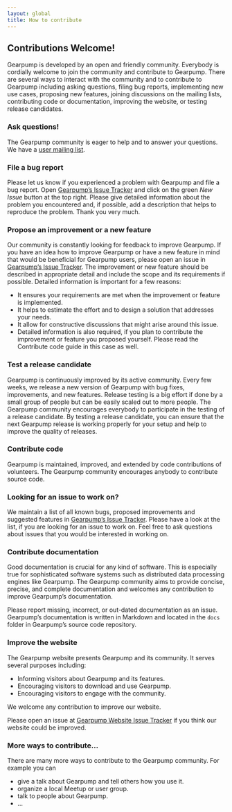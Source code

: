```yaml
---
layout: global
title: How to contribute
---
```



## Contributions Welcome!
Gearpump is developed by an open and friendly community. Everybody is cordially welcome to join the community and contribute to Gearpump. There are several ways to interact with the community and to contribute to Gearpump including asking questions, filing bug reports, implementing new use cases, proposing new features, joining discussions on the mailing lists, contributing code or documentation, improving the website, or testing release candidates.

### Ask questions!

The Gearpump community is eager to help and to answer your questions. We have a [user mailing list](https://groups.google.com/forum/#!forum/gearpump-user).

### File a bug report

Please let us know if you experienced a problem with Gearpump and file a bug report. Open [Gearpump’s Issue Tracker](https://github.com/gearpump/gearpump/issues) and click on the green *New Issue* button at the top right. Please give detailed information about the problem you encountered and, if possible, add a description that helps to reproduce the problem. Thank you very much.

### Propose an improvement or a new feature

Our community is constantly looking for feedback to improve Gearpump. If you have an idea how to improve Gearpump or have a new feature in mind that would be beneficial for Gearpump users, please open an issue in [Gearpump’s Issue Tracker](https://github.com/gearpump/gearpump/issues). The improvement or new feature should be described in appropriate detail and include the scope and its requirements if possible. Detailed information is important for a few reasons:

* It ensures your requirements are met when the improvement or feature is implemented.
* It helps to estimate the effort and to design a solution that addresses your needs.
* It allow for constructive discussions that might arise around this issue.
* Detailed information is also required, if you plan to contribute the improvement or feature you proposed yourself. Please read the Contribute code guide in this case as well.

### Test a release candidate

Gearpump is continuously improved by its active community. Every few weeks, we release a new version of Gearpump with bug fixes, improvements, and new features. Release testing is a big effort if done by a small group of people but can be easily scaled out to more people. The Gearpump community encourages everybody to participate in the testing of a release candidate. By testing a release candidate, you can ensure that the next Gearpump release is working properly for your setup and help to improve the quality of releases.

### Contribute code

Gearpump is maintained, improved, and extended by code contributions of volunteers. The Gearpump community encourages anybody to contribute source code.

### Looking for an issue to work on?
We maintain a list of all known bugs, proposed improvements and suggested features in [Gearpump’s Issue Tracker](https://github.com/gearpump/gearpump/issues). Please have a look at the list, if you are looking for an issue to work on. Feel free to ask questions about issues that you would be interested in working on.

### Contribute documentation

Good documentation is crucial for any kind of software. This is especially true for sophisticated software systems such as distributed data processing engines like Gearpump. The Gearpump community aims to provide concise, precise, and complete documentation and welcomes any contribution to improve Gearpump’s documentation.

Please report missing, incorrect, or out-dated documentation as an issue.
Gearpump’s documentation is written in Markdown and located in the `docs` folder in Gearpump’s source code repository.

### Improve the website

The Gearpump website presents Gearpump and its community. It serves several purposes including:

* Informing visitors about Gearpump and its features.
* Encouraging visitors to download and use Gearpump.
* Encouraging visitors to engage with the community.

We welcome any contribution to improve our website.

Please open an issue at [Gearpump Website Issue Tracker](https://github.com/gearpump/gearpump.github.io/issues) if you think our website could be improved.


### More ways to contribute…

There are many more ways to contribute to the Gearpump community. For example you can

* give a talk about Gearpump and tell others how you use it.
* organize a local Meetup or user group.
* talk to people about Gearpump.
* …
